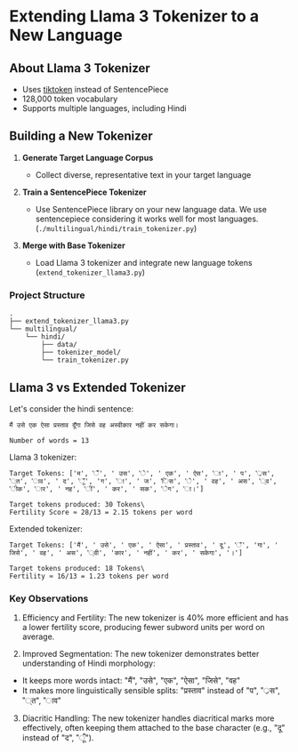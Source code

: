 # Extending Llama 3 Tokenizer to a New Language

## About Llama 3 Tokenizer

- Uses [tiktoken](https://github.com/openai/tiktoken) instead of SentencePiece
- 128,000 token vocabulary
- Supports multiple languages, including Hindi

## Building a New Tokenizer

1. **Generate Target Language Corpus**
   - Collect diverse, representative text in your target language

2. **Train a SentencePiece Tokenizer**
   - Use SentencePiece library on your new language data. We use sentencepiece considering it works well for most languages. (`./multilingual/hindi/train_tokenizer.py`)

3. **Merge with Base Tokenizer**
   - Load Llama 3 tokenizer and integrate new language tokens (`extend_tokenizer_llama3.py`)

### Project Structure
```
.
├── extend_tokenizer_llama3.py
└── multilingual/
    └── hindi/
        ├── data/
        ├── tokenizer_model/
        └── train_tokenizer.py
```

## Llama 3 vs Extended Tokenizer

Let's consider the hindi sentence:
```
मैं उसे एक ऐसा प्रस्ताव दूँगा जिसे वह अस्वीकार नहीं कर सकेगा।

Number of words = 13
```


Llama 3 tokenizer:

```
Target Tokens: ['म', 'ैं', ' उस', 'े', ' एक', ' ऐस', 'ा', ' प', '्रस', '्त', 'ाव', ' द', 'ूँ', 'ग', 'ा', ' ज', 'िस', 'े', ' वह', ' अस', '्व', 'ीक', 'ार', ' नह', 'ीं', ' कर', ' सक', 'ेग', 'ा।']

Target tokens produced: 30 Tokens\
Fertility Score ≈ 28/13 = 2.15 tokens per word
```


Extended tokenizer:
```
Target Tokens: ['मैं', ' उसे', ' एक', ' ऐसा', ' प्रस्ताव', ' दू', 'ँ', 'गा', ' जिसे', ' वह', ' अस', '्वी', 'कार', ' नहीं', ' कर', ' सकेगा', '।']

Target tokens produced: 18 Tokens\
Fertility ≈ 16/13 = 1.23 tokens per word
```

### Key Observations

1. Efficiency and Fertility: The new tokenizer is 40% more efficient and has a lower fertility score, producing fewer subword units per word on average.

2. Improved Segmentation: The new tokenizer demonstrates better understanding of Hindi morphology:
- It keeps more words intact: "मैं", "उसे", "एक", "ऐसा", "जिसे", "वह"
- It makes more linguistically sensible splits: "प्रस्ताव" instead of "प", "्रस", "्त", "ाव"

3. Diacritic Handling: The new tokenizer handles diacritical marks more effectively, often keeping them attached to the base character (e.g., "दू" instead of "द", "ूँ").